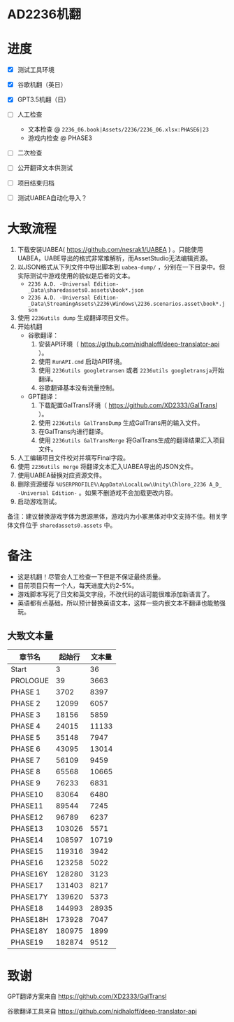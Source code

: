 # AD2236机翻

# 进度
- [x] 测试工具环境
- [x] 谷歌机翻（英日）
- [x] GPT3.5机翻（日）
- [ ] 人工检查
    * 文本检查 @ `2236_06.book|Assets/2236/2236_06.xlsx:PHASE6|23`
    * 游戏内检查 @ PHASE3
- [ ] 二次检查
- [ ] 公开翻译文本供测试
- [ ] 项目结束归档

- [ ] 测试UABEA自动化导入？

# 大致流程
1. 下载安装UABEA( https://github.com/nesrak1/UABEA ) 。只能使用UABEA，UABE导出的格式非常难解析，而AssetStudio无法编辑资源。
2. 以JSON格式从下列文件中导出脚本到 `uabea-dump/` ，分别在一下目录中。但实际测试中游戏使用的貌似是后者的文本。
    * ```2236 A.D. -Universal Edition-_Data\sharedassets0.assets\book*.json```
    * ```2236 A.D. -Universal Edition-_Data\StreamingAssets\2236\Windows\2236.scenarios.asset\book*.json```
3. 使用 `2236utils dump` 生成翻译项目文件。
4. 开始机翻
    * 谷歌翻译：
        1. 安装API环境（ https://github.com/nidhaloff/deep-translator-api ）。
        2. 使用 `RunAPI.cmd` 启动API环境。
        3. 使用 `2236utils googletransen` 或者 `2236utils googletransja`开始翻译。
        4. 谷歌翻译基本没有流量控制。
    * GPT翻译：
        1. 下载配置GalTrans环境（ https://github.com/XD2333/GalTransl ）。
        2. 使用 `2236utils GalTransDump` 生成GalTrans用的输入文件。
        3. 在GalTrans内进行翻译。
        4. 使用 `2236utils GalTransMerge` 将GalTrans生成的翻译结果汇入项目文件。
5. 人工编辑项目文件校对并填写Final字段。
6. 使用 `2236utils merge` 将翻译文本汇入UABEA导出的JSON文件。
7. 使用UABEA替换对应资源文件。
8. 删除资源缓存 `%USERPROFILE%\AppData\LocalLow\Unity\Chloro_2236 A_D_ -Universal Edition-` 。如果不删游戏不会加载更改内容。
9. 启动游戏测试。

备注：建议替换游戏字体为思源黑体，游戏内为小冢黑体对中文支持不佳。相关字体文件位于 `sharedassets0.assets` 中。


# 备注
* 这是机翻！尽管会人工检查一下但是不保证最终质量。
* 目前项目只有一个人，每天进度大约2-5%。
* 游戏脚本写死了日文和英文字段，不改代码的话可能很难添加新语言了。
* 英语都有点基础，所以预计替换英语文本，这样一些内嵌文本不翻译也能勉强玩。

## 大致文本量

| 章节名   | 起始行 | 文本量 |
| -------- | ------ | ------ |
| Start    | 3      | 36     |
| PROLOGUE | 39     | 3663   |
| PHASE 1  | 3702   | 8397   |
| PHASE 2  | 12099  | 6057   |
| PHASE 3  | 18156  | 5859   |
| PHASE 4  | 24015  | 11133  |
| PHASE 5  | 35148  | 7947   |
| PHASE 6  | 43095  | 13014  |
| PHASE 7  | 56109  | 9459   |
| PHASE 8  | 65568  | 10665  |
| PHASE 9  | 76233  | 6831   |
| PHASE10  | 83064  | 6480   |
| PHASE11  | 89544  | 7245   |
| PHASE12  | 96789  | 6237   |
| PHASE13  | 103026 | 5571   |
| PHASE14  | 108597 | 10719  |
| PHASE15  | 119316 | 3942   |
| PHASE16  | 123258 | 5022   |
| PHASE16Y | 128280 | 3123   |
| PHASE17  | 131403 | 8217   |
| PHASE17Y | 139620 | 5373   |
| PHASE18  | 144993 | 28935  |
| PHASE18H | 173928 | 7047   |
| PHASE18Y | 180975 | 1899   |
| PHASE19  | 182874 | 9512   |


# 致谢

GPT翻译方案来自 https://github.com/XD2333/GalTransl

谷歌翻译工具来自 https://github.com/nidhaloff/deep-translator-api